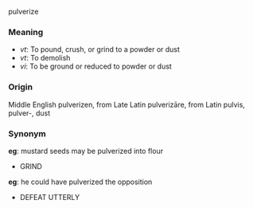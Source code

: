 pulverize
### Meaning
+ _vt_: To pound, crush, or grind to a powder or dust
+ _vt_: To demolish
+ _vi_: To be ground or reduced to powder or dust

### Origin

Middle English pulverizen, from Late Latin pulverizāre, from Latin pulvis, pulver-, dust

### Synonym

__eg__: mustard seeds may be pulverized into flour

+ GRIND

__eg__: he could have pulverized the opposition

+ DEFEAT UTTERLY


